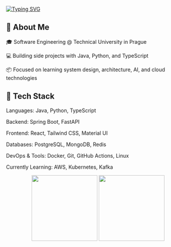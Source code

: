 


[![Typing SVG](https://readme-typing-svg.demolab.com?font=JetBrainsMono&size=21&duration=3000&pause=2000&color=AF6EF7&background=1F1F1F0E&multiline=true&repeat=false&width=435&height=60&lines=Michael+Plokhin;Full+Stack+Developer)](https://git.io/typing-svg)
## 📌 About Me
🎓 Software Engineering @ Technical University in Prague

💻 Building side projects with Java, Python, and TypeScript

📦 Focused on learning system design, architecture, AI, and cloud technologies


## 🧰 Tech Stack
Languages: Java, Python, TypeScript

Backend: Spring Boot, FastAPI

Frontend: React, Tailwind CSS, Material UI

Databases: PostgreSQL, MongoDB, Redis

DevOps & Tools: Docker, Git, GitHub Actions, Linux

Currently Learning: AWS, Kubernetes, Kafka
<div align="center"> <img height="180em" src="https://github-readme-stats.vercel.app/api?username=your-username&show_icons=true&theme=default&hide_border=true" /> <img height="180em" src="https://github-readme-stats.vercel.app/api/top-langs/?username=TheRainHub&layout=compact&theme=default&hide_border=true" /> </div>
